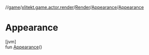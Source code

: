 //[game](../../../../index.md)/[xlitekt.game.actor.render](../../index.md)/[Render](../index.md)/[Appearance](index.md)/[Appearance](-appearance.md)

# Appearance

[jvm]\
fun [Appearance](-appearance.md)()
